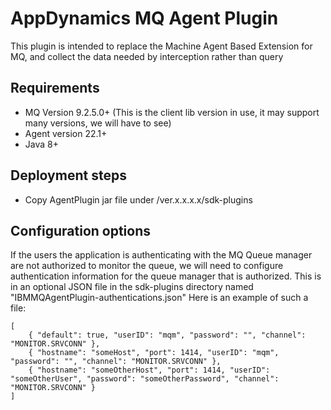# AppDynamics MQ Agent Plugin

This plugin is intended to replace the Machine Agent Based Extension for MQ, and collect the data needed by interception rather than query

## Requirements
- MQ Version 9.2.5.0+ (This is the client lib version in use, it may support many versions, we will have to see)
- Agent version 22.1+
- Java 8+


## Deployment steps
- Copy AgentPlugin jar file under <agent-install-dir>/ver.x.x.x.x/sdk-plugins

## Configuration options

If the users the application is authenticating with the MQ Queue manager are not authorized to monitor the queue, we will need to configure authentication information for the queue manager that is authorized. This is in an optional JSON file in the sdk-plugins directory named "IBMMQAgentPlugin-authentications.json"
Here is an example of such a file:

    [
        { "default": true, "userID": "mqm", "password": "", "channel": "MONITOR.SRVCONN" },
        { "hostname": "someHost", "port": 1414, "userID": "mqm", "password": "", "channel": "MONITOR.SRVCONN" },
        { "hostname": "someOtherHost", "port": 1414, "userID": "someOtherUser", "password": "someOtherPassword", "channel": "MONITOR.SRVCONN" }
    ]
